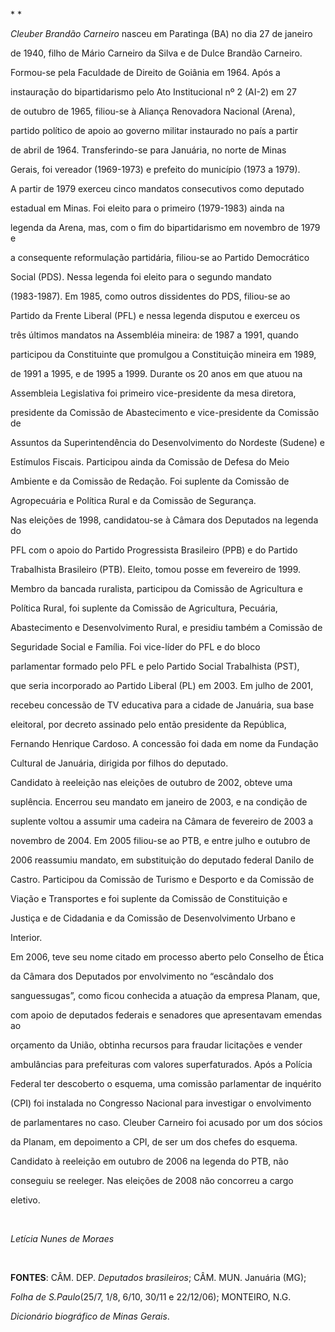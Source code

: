 

* *



*Cleuber Brandão Carneiro* nasceu em Paratinga (BA) no dia 27 de janeiro

de 1940, filho de Mário Carneiro da Silva e de Dulce Brandão Carneiro.



Formou-se pela Faculdade de Direito de Goiânia em 1964. Após a

instauração do bipartidarismo pelo Ato Institucional nº 2 (AI-2) em 27

de outubro de 1965, filiou-se à Aliança Renovadora Nacional (Arena),

partido político de apoio ao governo militar instaurado no país a partir

de abril de 1964. Transferindo-se para Januária, no norte de Minas

Gerais, foi vereador (1969-1973) e prefeito do município (1973 a 1979).



A partir de 1979 exerceu cinco mandatos consecutivos como deputado

estadual em Minas. Foi eleito para o primeiro (1979-1983) ainda na

legenda da Arena, mas, com o fim do bipartidarismo em novembro de 1979 e

a consequente reformulação partidária, filiou-se ao Partido Democrático

Social (PDS). Nessa legenda foi eleito para o segundo mandato

(1983-1987). Em 1985, como outros dissidentes do PDS, filiou-se ao

Partido da Frente Liberal (PFL) e nessa legenda disputou e exerceu os

três últimos mandatos na Assembléia mineira: de 1987 a 1991, quando

participou da Constituinte que promulgou a Constituição mineira em 1989,

de 1991 a 1995, e de 1995 a 1999. Durante os 20 anos em que atuou na

Assembleia Legislativa foi primeiro vice-presidente da mesa diretora,

presidente da Comissão de Abastecimento e vice-presidente da Comissão de

Assuntos da Superintendência do Desenvolvimento do Nordeste (Sudene) e

Estímulos Fiscais. Participou ainda da Comissão de Defesa do Meio

Ambiente e da Comissão de Redação. Foi suplente da Comissão de

Agropecuária e Política Rural e da Comissão de Segurança.



Nas eleições de 1998, candidatou-se à Câmara dos Deputados na legenda do

PFL com o apoio do Partido Progressista Brasileiro (PPB) e do Partido

Trabalhista Brasileiro (PTB). Eleito, tomou posse em fevereiro de 1999.

Membro da bancada ruralista, participou da Comissão de Agricultura e

Política Rural, foi suplente da Comissão de Agricultura, Pecuária,

Abastecimento e Desenvolvimento Rural, e presidiu também a Comissão de

Seguridade Social e Família. Foi vice-líder do PFL e do bloco

parlamentar formado pelo PFL e pelo Partido Social Trabalhista (PST),

que seria incorporado ao Partido Liberal (PL) em 2003. Em julho de 2001,

recebeu concessão de TV educativa para a cidade de Januária, sua base

eleitoral, por decreto assinado pelo então presidente da República,

Fernando Henrique Cardoso. A concessão foi dada em nome da Fundação

Cultural de Januária, dirigida por filhos do deputado.



Candidato à reeleição nas eleições de outubro de 2002, obteve uma

suplência. Encerrou seu mandato em janeiro de 2003, e na condição de

suplente voltou a assumir uma cadeira na Câmara de fevereiro de 2003 a

novembro de 2004. Em 2005 filiou-se ao PTB, e entre julho e outubro de

2006 reassumiu mandato, em substituição do deputado federal Danilo de

Castro. Participou da Comissão de Turismo e Desporto e da Comissão de

Viação e Transportes e foi suplente da Comissão de Constituição e

Justiça e de Cidadania e da Comissão de Desenvolvimento Urbano e

Interior.



Em 2006, teve seu nome citado em processo aberto pelo Conselho de Ética

da Câmara dos Deputados por envolvimento no “escândalo dos

sanguessugas”, como ficou conhecida a atuação da empresa Planam, que,

com apoio de deputados federais e senadores que apresentavam emendas ao

orçamento da União, obtinha recursos para fraudar licitações e vender

ambulâncias para prefeituras com valores superfaturados. Após a Polícia

Federal ter descoberto o esquema, uma comissão parlamentar de inquérito

(CPI) foi instalada no Congresso Nacional para investigar o envolvimento

de parlamentares no caso. Cleuber Carneiro foi acusado por um dos sócios

da Planam, em depoimento a CPI, de ser um dos chefes do esquema.

Candidato à reeleição em outubro de 2006 na legenda do PTB, não

conseguiu se reeleger. Nas eleições de 2008 não concorreu a cargo

eletivo.



  



*Letícia Nunes de Moraes*



 



**FONTES**: CÂM. DEP. *Deputados brasileiros*; CÂM. MUN. Januária (MG);

*Folha de S.Paulo*(25/7, 1/8, 6/10, 30/11 e 22/12/06); MONTEIRO, N.G.

*Dicionário biográfico de Minas Gerais*.



 



 

